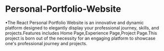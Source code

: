 # Personal-Portfolio-Website
•The React Personal Portfolio Website is an innovative and dynamic platform designed to elegantly display your professional journey, skills, and projects.Features includes Home Page,Experience Page,Project Page.This project is born out of the necessity for an engaging platform to showcase one's professional journey and projects. 
